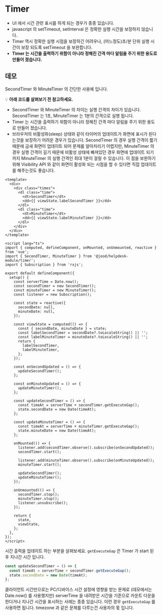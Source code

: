 <script setup>
import GuideQuick1 from './components/GuideQuick1.vue'
</script>

# Timer

 - UI 에서 시간 관련 표시를 하게 되는 경우가 종종 있습니다.
 - javascript 의 setTimeout, setInterval 은 정확한 실행 시간을 보장하지 않습니다.
 - Timer 역시 정확한 실행 시점을 보장하긴 어려우나, (어느정도)초/분 단위 실행 시간이 보장 되도록 setTimeout 을 보완합니다.
 - **Timer 는 시간을 출력하기 위함이 아니라 정해진 간격 마다 알림을 주기 위한 용도로 만들어 졌습니다.**

## 데모

SecondTimer 와 MinuteTimer 의 간단한 사용예 입니다.

<GuideQuick1 />

💡 **아래 코드를 살펴보기 전 참고하세요.**

<!-- prettier-ignore -->
- SecondTimer 와 MinuteTimer 의 차이는 실행 간격의 차이가 있습니다. SecondTimer 는 1초, MinuteTimer 는 1분의 간격으로 실행 됩니다.
- Timer 는 시간을 출력하기 위함이 아니라 정해진 간격 마다 알림을 주기 위한 용도로 만들어 졌습니다.
- 브라우저의 비활성화(sleep) 상태와 같이 타이머의 업데이트가 화면에 표시가 된다는것을 보장하기 어려운 경우가 있습니다. SecondTimer 의 경우
  실행 간격이 짧기 때문에 금새 화면이 업데이트 되어 문제를 알아차리기 어렵지만, MinuteTimer 의 경우 실행 간격이 길기 때문에 비활성 상태에 빠져있던 경우 화면에 업데이트 되기까지 MinuteTimer 의 실행 간격인 최대 1분이 걸릴 수 있습니다. 이 점을 보완하기 위해 Visibility API 와 같이 화면이 활성화 되는 시점을 할 수 있다면 직접 업데이트를 해주는것도 좋습니다.

```vue
<template>
  <div>
    <div class="times">
      <dl class="time">
        <dt>SecondTimer</dt>
        <dd>{{ viewState.labelSecondTimer }}</dd>
      </dl>
      <dl class="time">
        <dt>MinuteTimer</dt>
        <dd>{{ viewState.labelMinuteTimer }}</dd>
      </dl>
    </div>
  </div>
</template>

<script lang="ts">
import { computed, defineComponent, onMounted, onUnmounted, reactive } from 'vue';
import { SecondTimer, MinuteTimer } from '@jood/helpdesk-module/timer';
import { Subscription } from 'rxjs';

export default defineComponent({
  setup() {
    const serverTime = Date.now();
    const secondTimer = new SecondTimer();
    const minuteTimer = new MinuteTimer();
    const listener = new Subscription();

    const state = reactive({
      secondDate: null,
      minuteDate: null,
    });

    const viewState = computed(() => {
      const { secondDate, minuteDate } = state;
      const labelSecondTimer = secondDate?.toLocaleString() || '';
      const labelMinuteTimer = minuteDate?.toLocaleString() || '';
      return {
        labelSecondTimer,
        labelMinuteTimer,
      };
    });

    const onSecondUpdated = () => {
      updateSecondTimer();
    };

    const onMinuteUpdated = () => {
      updateMinuteTimer();
    };

    const updateSecondTimer = () => {
      const timeAt = serverTime + secondTimer.getExecuteGap();
      state.secondDate = new Date(timeAt);
    };

    const updateMinuteTimer = () => {
      const timeAt = serverTime + minuteTimer.getExecuteGap();
      state.minuteDate = new Date(timeAt);
    };

    onMounted(() => {
      listener.add(secondTimer.observe().subscribe(onSecondUpdated));
      secondTimer.start();

      listener.add(minuteTimer.observe().subscribe(onMinuteUpdated));
      minuteTimer.start();

      updateSecondTimer();
      updateMinuteTimer();
    });

    onUnmounted(() => {
      secondTimer.stop();
      minuteTimer.stop();
      listener.unsubscribe();
    });

    return {
      state,
      viewState,
    };
  },
});
</script>
```

시간 출력을 업데이트 하는 부분을 살펴보세요. `getExecuteGap` 은 Timer 가 start 된 후 지나간 시간 입니다.

```typescript
const updateSecondTimer = () => {
  const timeAt = serverTime + secondTimer.getExecuteGap();
  state.secondDate = new Date(timeAt);
};
```

<!-- prettier-ignore -->
클라이언트 시간만으로는 PC/디바이스 시간 설정에 영향을 받는 문제로 
(데모에서는 Date.now() 를 사용했지만) serverTime 을 내려받은 시간을 기준으로 카운트 다운을 한다거나 지나간 시간을 표시하는 사례는 종종 있습니다. 이런 경우 `getExecuteGap` 를 사용하면 됩니다. timezone 과 같은 문제를 다루는건 사용자의 몫 입니다.

